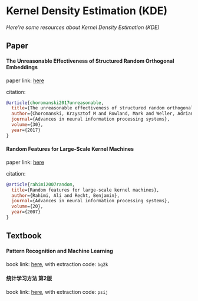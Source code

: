 # Kernel Density Estimation (KDE)
*Here're some resources about Kernel Density Estimation (KDE)*

## Paper

#### The Unreasonable Effectiveness of Structured Random Orthogonal Embeddings

paper link: [here](https://proceedings.neurips.cc/paper/2017/file/bf8229696f7a3bb4700cfddef19fa23f-Paper.pdf)

citation:
```bibtex
@article{choromanski2017unreasonable,
  title={The unreasonable effectiveness of structured random orthogonal embeddings},
  author={Choromanski, Krzysztof M and Rowland, Mark and Weller, Adrian},
  journal={Advances in neural information processing systems},
  volume={30},
  year={2017}
}
```



#### Random Features for Large-Scale Kernel Machines

paper link: [here](https://proceedings.neurips.cc/paper/2007/file/013a006f03dbc5392effeb8f18fda755-Paper.pdf)

citation:
```bibtex
@article{rahimi2007random,
  title={Random features for large-scale kernel machines},
  author={Rahimi, Ali and Recht, Benjamin},
  journal={Advances in neural information processing systems},
  volume={20},
  year={2007}
}
```

## Textbook

#### Pattern Recognition and Machine Learning

book link: [here](https://pan.baidu.com/s/1lU9aA6l0f5tDah7r1FwHSA), with extraction code: `bg2k`


#### 统计学习方法 第2版

book link: [here](https://pan.baidu.com/s/1oh6ygaSucDkNBfLDcNemWw), with extraction code: `psij`